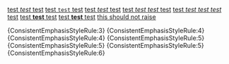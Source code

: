 [test _test_ test](www.test.com)
[test `test` test](www.test.com)
[test *test* test](www.test.com)
[test *test* *test* test](www.test.com)
[test *test* *test* *test* test](www.test.com)
[test **test** test](www.test.com)
[test __test__ test](www.test.com)
[this should not raise](www.shouldnotraise.com)

{ConsistentEmphasisStyleRule:3} {ConsistentEmphasisStyleRule:4}
{ConsistentEmphasisStyleRule:4} {ConsistentEmphasisStyleRule:5}
{ConsistentEmphasisStyleRule:5} {ConsistentEmphasisStyleRule:5}
{ConsistentEmphasisStyleRule:6}
